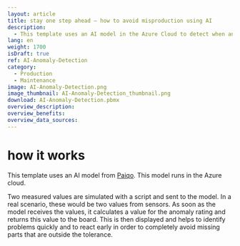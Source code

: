 ```yaml
---
layout: article
title: stay one step ahead – how to avoid misproduction using AI
description: 
  - This template uses an AI model in the Azure Cloud to detect when an anomaly occurs in production, increasing the likelihood of a misproduction. To do this, two measured values are sent to an AI model and checked for anomalies using the JSON data source. This value serves as an indicator for the quality of the production and allows you to detect and avoid misproduction in time. The Dahsboard shows you negative values in an easily understandable way and at a glance, so that employees and co-workers can react independently and immediately to avoid faulty production parts. Save time and costs in your production and download our template for free.
lang: en
weight: 1700
isDraft: true
ref: AI-Anomaly-Detection
category:
  - Production
  - Maintenance
image: AI-Anomaly-Detection.png
image_thumbnail: AI-Anomaly-Detection_thumbnail.png
download: AI-Anomaly-Detection.pbmx
overview_description:
overview_benefits:
overview_data_sources:
---
```

# how it works

This template uses an AI model from [Paiqo](https://paiqo.com/de/). This model runs in the Azure cloud. 

Two measured values are simulated with a script and sent to the model. In a real scenario, these would be two values from sensors. As soon as the model receives the values, it calculates a value for the anomaly rating and returns this value to the board. This is then displayed and helps to identify problems quickly and to react early in order to completely avoid missing parts that are outside the tolerance.
